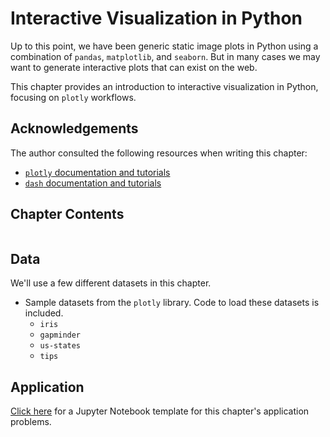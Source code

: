 # Interactive Visualization in Python

Up to this point, we have been generic static image plots in Python using a combination of `pandas`, `matplotlib`, and `seaborn`. But in many cases we may want to generate interactive plots that can exist on the web.

This chapter provides an introduction to interactive visualization in Python, focusing on `plotly` workflows.

## Acknowledgements

The author consulted the following resources when writing  this chapter:
- [`plotly` documentation and tutorials](https://plotly.com/python/)
- [`dash` documentation and tutorials](https://dash.plotly.com/)

## Chapter Contents

```{tableofcontents}
```

## Data

We'll use a few different datasets in this chapter.

- Sample datasets from the `plotly` library. Code to load these datasets is included.
  * `iris`
  * `gapminder`
  * `us-states`
  * `tips`

## Application

[Click here](https://colab.research.google.com/drive/1Oz7GGpg5jqchdPTk7_4IrYKf8EuyDoM-?usp=sharing) for a Jupyter Notebook template for this chapter's application problems.